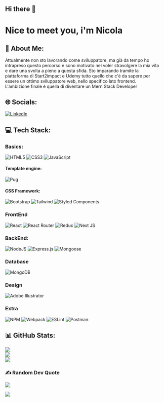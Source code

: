 ## Hi there 👋

# Nice to meet you, i'm Nicola

## 💫 About Me:
Attualmente non sto lavorando come sviluppatore, ma già da tempo ho intrapreso questo percorso e sono motivato nel voler stravolgere la mia vita e dare una svolta a pieno a questa sfida. Sto imparando tramite la piattaforma di Start2impact e Udemy tutto quello che c'è da sapere per essere un ottimo sviluppatore web, nello specifico lato frontend. L'ambizione finale è quella di diventare un Mern Stack Developer

## 🌐 Socials:
[![LinkedIn](https://img.shields.io/badge/LinkedIn-%230077B5.svg?logo=linkedin&logoColor=white)](https://linkedin.com/in/https://www.linkedin.com/in/nicola-calz%C3%A0-73266412b/) 

## 💻 Tech Stack:

### Basics:
![HTML5](https://img.shields.io/badge/html5-%23E34F26.svg?style=for-the-badge&logo=html5&logoColor=white) 
![CSS3](	https://img.shields.io/badge/CSS3-1572B6?style=for-the-badge&logo=css3&logoColor=white)
![JavaScript](https://img.shields.io/badge/javascript-%23323330.svg?style=for-the-badge&logo=javascript&logoColor=%23F7DF1E)

#### Template engine:
![Pug](https://img.shields.io/badge/Pug-FFF?style=for-the-badge&logo=pug&logoColor=A86454) 

#### CSS Framework:
![Bootstrap](https://img.shields.io/badge/bootstrap-%23563D7C.svg?style=for-the-badge&logo=bootstrap&logoColor=white)
![Tailwind](https://img.shields.io/badge/Tailwind_CSS-38B2AC?style=for-the-badge&logo=tailwind-css&logoColor=white)
![Styled Components](https://img.shields.io/badge/styled--components-DB7093?style=for-the-badge&logo=styled-components&logoColor=white) 

### FrontEnd
![React](https://img.shields.io/badge/react-%2320232a.svg?style=for-the-badge&logo=react&logoColor=%2361DAFB)
![React Router](https://img.shields.io/badge/React_Router-CA4245?style=for-the-badge&logo=react-router&logoColor=white) 
![Redux](https://img.shields.io/badge/redux-%23593d88.svg?style=for-the-badge&logo=redux&logoColor=white) 
![Next JS](https://img.shields.io/badge/Next-black?style=for-the-badge&logo=next.js&logoColor=white) 

### BackEnd:
![NodeJS](https://img.shields.io/badge/node.js-6DA55F?style=for-the-badge&logo=node.js&logoColor=white) 
![Express.js](https://img.shields.io/badge/express.js-%23404d59.svg?style=for-the-badge&logo=express&logoColor=%2361DAFB) 
![Mongoose](https://img.shields.io/badge/mongoose-800.svg?style=for-the-badge&logo=mongoose&logoColor=#ffffff)

### Database
![MongoDB](https://img.shields.io/badge/MongoDB-%234ea94b.svg?style=for-the-badge&logo=mongodb&logoColor=white) 

### Design
![Adobe Illustrator](https://img.shields.io/badge/adobeillustrator-%23FF9A00.svg?style=for-the-badge&logo=adobeillustrator&logoColor=white) 

### Extra
![NPM](https://img.shields.io/badge/NPM-%23000000.svg?style=for-the-badge&logo=npm&logoColor=white) 
![Webpack](https://img.shields.io/badge/webpack-%238DD6F9.svg?style=for-the-badge&logo=webpack&logoColor=black) 
![ESLint](https://img.shields.io/badge/ESLint-4B3263?style=for-the-badge&logo=eslint&logoColor=white) 
![Postman](https://img.shields.io/badge/Postman-FF6C37?style=for-the-badge&logo=postman&logoColor=white) 

## 📊 GitHub Stats:
![](https://github-readme-stats.vercel.app/api?username=NickC91&theme=dark&hide_border=false&include_all_commits=false&count_private=false)<br/>
![](https://github-readme-streak-stats.herokuapp.com/?user=NickC91&theme=dark&hide_border=false)<br/>
![](https://github-readme-stats.vercel.app/api/top-langs/?username=NickC91&theme=dark&hide_border=false&include_all_commits=false&count_private=false&layout=compact)

### ✍️ Random Dev Quote
![](https://quotes-github-readme.vercel.app/api?type=horizontal&theme=dark)

[![](https://visitcount.itsvg.in/api?id=NickC91&icon=4&color=7)](https://visitcount.itsvg.in)

<!-- Proudly created with GPRM ( https://gprm.itsvg.in ) -->
